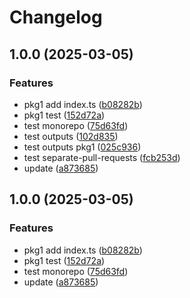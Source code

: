 # Changelog

## 1.0.0 (2025-03-05)


### Features

* pkg1 add index.ts ([b08282b](https://github.com/sobird/actions-test/commit/b08282b64c911452e4dbff086ff600124d3db2e9))
* pkg1 test ([152d72a](https://github.com/sobird/actions-test/commit/152d72aa0078f036cbd53bac288de8ba431f56ad))
* test monorepo ([75d63fd](https://github.com/sobird/actions-test/commit/75d63fd383fcfd0567163b4f4ec43e1e67eaf297))
* test outputs ([102d835](https://github.com/sobird/actions-test/commit/102d83595ae6d5fd621a25687419fcdbf61bc6ca))
* test outputs pkg1 ([025c936](https://github.com/sobird/actions-test/commit/025c9362a820573af3a978da90cfa88cbfefffbf))
* test separate-pull-requests ([fcb253d](https://github.com/sobird/actions-test/commit/fcb253d5d59ad40d54c8f4ca5c525adfc2451a55))
* update ([a873685](https://github.com/sobird/actions-test/commit/a873685c9656281957f11e41a9d9ead41033b9ee))

## 1.0.0 (2025-03-05)


### Features

* pkg1 add index.ts ([b08282b](https://github.com/sobird/actions-test/commit/b08282b64c911452e4dbff086ff600124d3db2e9))
* pkg1 test ([152d72a](https://github.com/sobird/actions-test/commit/152d72aa0078f036cbd53bac288de8ba431f56ad))
* test monorepo ([75d63fd](https://github.com/sobird/actions-test/commit/75d63fd383fcfd0567163b4f4ec43e1e67eaf297))
* update ([a873685](https://github.com/sobird/actions-test/commit/a873685c9656281957f11e41a9d9ead41033b9ee))
